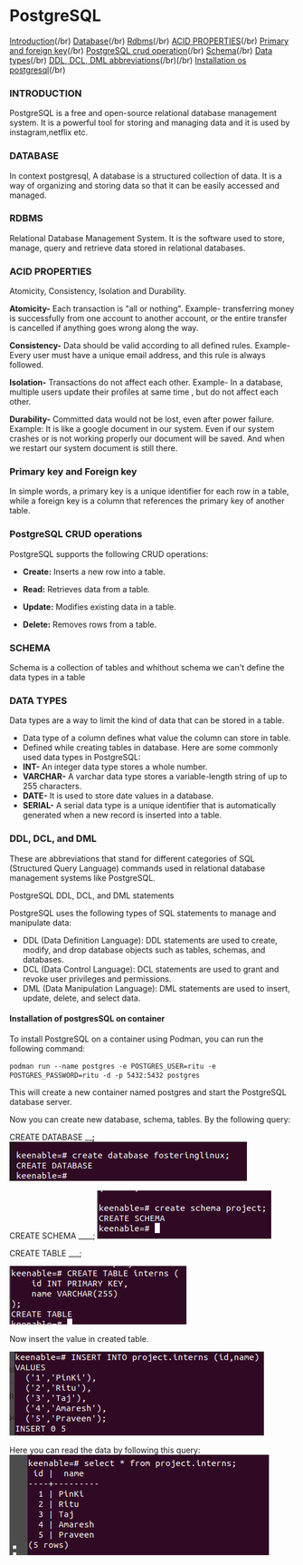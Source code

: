 # PostgreSQL
[Introduction](#introduction)(/br)
[Database](#database)(/br)
[Rdbms](#rdbms)(/br)
[ACID PROPERTIES](#acid-properties)(/br)
[Primary and foreign key](#primary-key-and-foreign-key)(/br)
[PostgreSQL crud operation](#postgresql-crud-operations)(/br)
[Schema](#schema)(/br)
[Data types](#data-types)(/br)
[DDL, DCL, DML abbreviations](#ddl-dcl-and-dml)(/br)(/br)
[Installation os postgresql](#installation-of-postgressql-on-container)(/br)


### INTRODUCTION
PostgreSQL is a free and open-source relational database management system. It is a powerful tool for storing and managing data and it is used by instagram,netflix etc.

### DATABASE 
In context postgresql, A database is a structured collection of data. It is a way of organizing and storing data so that it can be easily accessed and managed.





### RDBMS
Relational Database Management System. It is the software used to store, manage, query and retrieve data stored in relational databases.

### ACID PROPERTIES
Atomicity, Consistency, Isolation and Durability.

**Atomicity-** Each transaction is "all or nothing".
Example- transferring money is successfully from one account to another account, or
the entire transfer is cancelled if anything goes wrong along the way.

**Consistency-** Data should be valid according to all defined rules.
Example- Every user must have a unique email address, and this rule is always followed.

**Isolation-** Transactions do not affect each other.
Example- In a database, multiple users update their profiles at same time , but do not affect each other.

**Durability-** Committed data would not be lost, even after power failure.
Example: It is like a google document in our system. Even if our system crashes or is not working properly our document will be saved. And when we restart our system document is still there.

### Primary key and Foreign key
In simple words, a primary key is a unique identifier for each row in a table, while a foreign key is a column that references the primary key of another table.

### PostgreSQL CRUD operations

PostgreSQL supports the following CRUD operations:

- **Create:** Inserts a new row into a table.
- **Read:** Retrieves data from a table.

- **Update:** Modifies existing data in a table.
- **Delete:** Removes rows from a table.


### SCHEMA
Schema is a collection of tables and whithout schema we can't define the data types in a table



### DATA TYPES
Data types are a way to limit the kind of data that can be stored in a table.
- Data type of a column defines what value the column can store in table.
- Defined while creating tables in database.
Here are some commonly used data types in PostgreSQL:
- **INT-** An integer data type stores a whole number.
- **VARCHAR-** A varchar data type stores a variable-length string of up to 255 characters.
- **DATE-**  It is used to store date values in a database. 
- **SERIAL-** A serial data type is a unique identifier that is automatically generated when a new record is inserted into a table.

### DDL, DCL, and DML 
These are abbreviations that stand for different categories of SQL (Structured Query Language) commands used in relational database management systems like PostgreSQL.

PostgreSQL DDL, DCL, and DML statements

PostgreSQL uses the following types of SQL statements to manage and manipulate data:

- DDL (Data Definition Language): DDL statements are used to create, modify, and drop database objects such as tables, schemas, and databases.
- DCL (Data Control Language): DCL statements are used to grant and revoke user privileges and permissions.
- DML (Data Manipulation Language): DML statements are used to insert, update, delete, and select data.
#### Installation of postgresSQL on container

To install PostgreSQL on a container using Podman, you can run the following command:

```
podman run --name postgres -e POSTGRES_USER=ritu -e POSTGRES_PASSWORD=ritu -d -p 5432:5432 postgres
```
This will create a new container named postgres and start the PostgreSQL database server. 

Now you can create new database, schema, tables.
By the following query:

CREATE DATABASE ____;__
![Alt text](<Screenshot from 2023-11-07 08-51-42.png>)

CREATE SCHEMA ____;
![Alt text](<Screenshot from 2023-11-07 12-09-14.png>)

CREATE TABLE ___;

![Alt text](table.png)

Now insert the value in created table.

![Alt text](input.png)

Here you can read the data by following this query:
![Alt text](show.png)



